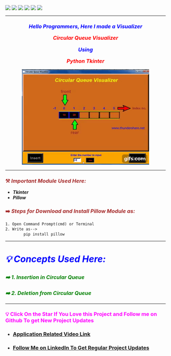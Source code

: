 ![](https://img.shields.io/badge/Programming_Language-Python-blue.svg)
![](https://img.shields.io/badge/Main_Tool_Used-Tkinter-orange.svg)
![](https://img.shields.io/badge/Support_Tool_Used-Pillow-orange.svg)
![](https://img.shields.io/badge/Python_Version-3.7-blue.svg)
![](https://img.shields.io/badge/Application-Visualization-brown.svg)
![](https://img.shields.io/badge/Status-Complete-green.svg)

---
### <p align="center" style="color: blue">***Hello Programmers, Here I made a Visualizer <p align="center" style="color: red">Circular Queue Visualizer</p> <p align="center" style="color: blue">Using</p> <p align="center" style="color: red">Python Tkinter***</p></p>

<p align="center"> <img alt="gif" height="300px" width="400px" src="CQ_gif.gif"/><br></p>

---
### <p align="left" style="color: brown">⚒️ _Important Module Used Here:_</p>
- ***_Tkinter_***
- ***_Pillow_***

### <p align="left" style="color: brown">➡️ _Steps for Download and Install Pillow Module as:_</p>

```
1. Open Command Prompt(cmd) or Terminal
2. Write as-->
        pip install pillow
```

---


# <p style="color: Blue"> ***_💡 Concepts Used Here:_***</p>
### ***<p style="color: green"> ➡️ 1. Insertion in Circular Queue***</p>
### ***<p style="color: green"> ➡️ 2. Deletion from Circular Queue***</p>

---

### <p align="left" style="color: #FF00FF">💡 Click On the Star If You Love this Project and Follow me on Github To get New Project Updates</p>



- ###  [Application Related Video Link](https://youtu.be/QhxRqCFWZXA "LCO")

- ###  [Follow Me on LinkedIn To Get Regular Project Updates](https://www.linkedin.com/in/samarpan-dasgupta-4aa1061b0/ "LCO")
 